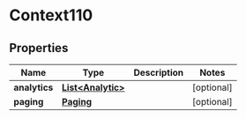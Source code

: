 
# Context110

## Properties
Name | Type | Description | Notes
------------ | ------------- | ------------- | -------------
**analytics** | [**List&lt;Analytic&gt;**](Analytic.md) |  |  [optional]
**paging** | [**Paging**](Paging.md) |  |  [optional]



